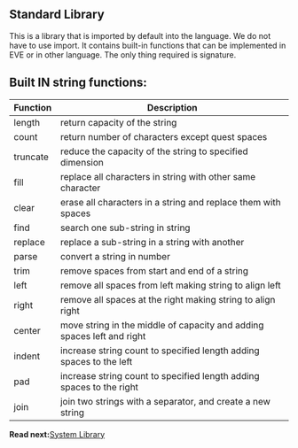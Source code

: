 ## Standard Library

This is a library that is imported by default into the language. We do not have to use import. 
It contains built-in functions that can be implemented in EVE or in other language. 
The only thing required is signature.


## Built IN string functions:

| Function  | Description
|-----------|---------------------------------------------------------------
|length     | return capacity of the string
|count      | return number of characters except quest spaces
|truncate   | reduce the capacity of the string to specified dimension
|fill       | replace all characters in string with other same character
|clear      | erase all characters in a string and replace them with spaces
|find       | search one sub-string in string 
|replace    | replace a sub-string in a string with another
|parse      | convert a string in number
|trim       | remove spaces from start and end of a string
|left       | remove all spaces from left making string to align left
|right      | remove all spaces at the right making string to align right
|center     | move string in the middle of capacity and adding spaces left and right
|indent     | increase string count to specified length adding spaces to the left
|pad        | increase string count to specified length adding spaces to the right
|join       | join two strings with a separator, and create a new string

**Read next:**[System Library](system-lib.md)